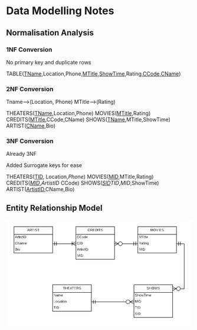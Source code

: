 # Data Modelling Notes

## Normalisation Analysis

### 1NF Conversion
No primary key and duplicate rows

TABLE(<u>TName</u>,Location,Phone,<u>MTitle</u>,<u>ShowTime</u>,Rating,<u>CCode</u>,<u>CName</u>)

### 2NF Conversion
Tname-->(Location, Phone)
MTitle-->(Rating)

THEATERS(<u>TName</u>,Location,Phone)
MOVIES(<u>MTitle</u>,Rating)
CREDITS(<u>MTitle</u>,CCode,CName)
SHOWS(<u>TName</u>,MTitle,ShowTime)
ARTIST(<u>CName</u>,Bio)

### 3NF Conversion
Already 3NF

Added Surrogate keys for ease

THEATERS(<u>TID</u>, Location,*Phone*)
MOVIES(<u>MID</u>,MTitle,Rating)
CREDITS(<u>*MID*</u>,*ArtistID* CCode)
SHOWS(<u>*SID*</u>*TID*,*MID*,ShowTime)
ARTIST(<u>ArtistID</u>,CName,Bio)

## Entity Relationship Model

![ERD](MoviesTonightERD.png)
